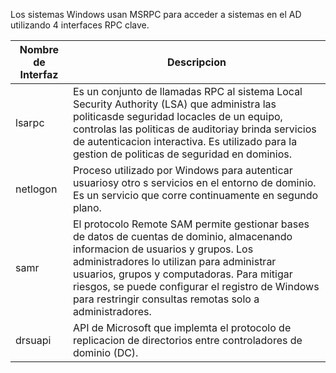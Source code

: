 Los sistemas Windows usan MSRPC para acceder a sistemas en el AD utilizando 4 interfaces RPC clave.


| Nombre de Interfaz | Descripcion                                                                                                                                                                                                                                                                                                                                |
| ------------------ | ------------------------------------------------------------------------------------------------------------------------------------------------------------------------------------------------------------------------------------------------------------------------------------------------------------------------------------------ |
| lsarpc             | Es un conjunto de llamadas RPC al sistema Local Security Authority (LSA) que administra las politicasde seguridad locacles de un equipo, controlas las politicas de auditoriay brinda servicios de autenticacion interactiva. Es utilizado para la gestion de politicas de seguridad en dominios.                                          |
| netlogon           | Proceso utilizado por Windows para autenticar usuariosy otro s servicios en el entorno de dominio. Es un servicio que corre continuamente en segundo plano.                                                                                                                                                                                |
| samr               | El protocolo Remote SAM permite gestionar bases de datos de cuentas de dominio, almacenando informacion de usuarios y grupos. Los administradores lo utilizan para administrar usuarios, grupos y computadoras. Para mitigar riesgos, se puede configurar el registro de Windows para restringir consultas remotas solo a administradores. |
| drsuapi            | API de Microsoft que implemta el protocolo de replicacion de directorios entre controladores de dominio (DC).                                                                                                                                                                                                                              |

